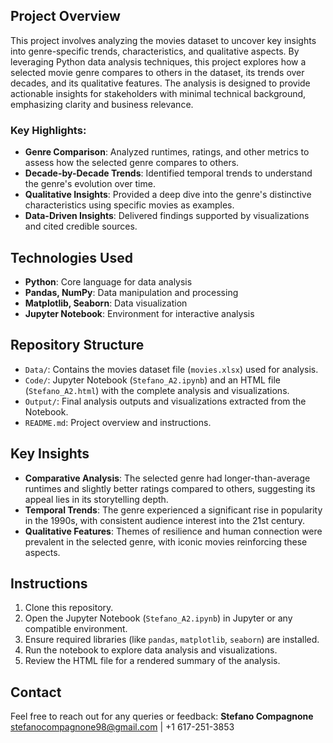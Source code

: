 ## Project Overview
This project involves analyzing the movies dataset to uncover key insights into genre-specific trends, characteristics, and qualitative aspects. By leveraging Python data analysis techniques, this project explores how a selected movie genre compares to others in the dataset, its trends over decades, and its qualitative features. The analysis is designed to provide actionable insights for stakeholders with minimal technical background, emphasizing clarity and business relevance.

### Key Highlights:
- **Genre Comparison**: Analyzed runtimes, ratings, and other metrics to assess how the selected genre compares to others.
- **Decade-by-Decade Trends**: Identified temporal trends to understand the genre's evolution over time.
- **Qualitative Insights**: Provided a deep dive into the genre's distinctive characteristics using specific movies as examples.
- **Data-Driven Insights**: Delivered findings supported by visualizations and cited credible sources.

## Technologies Used
- **Python**: Core language for data analysis
- **Pandas, NumPy**: Data manipulation and processing
- **Matplotlib, Seaborn**: Data visualization
- **Jupyter Notebook**: Environment for interactive analysis

## Repository Structure
- `Data/`: Contains the movies dataset file (`movies.xlsx`) used for analysis.
- `Code/`: Jupyter Notebook (`Stefano_A2.ipynb`) and an HTML file (`Stefano_A2.html`) with the complete analysis and visualizations.
- `Output/`: Final analysis outputs and visualizations extracted from the Notebook.
- `README.md`: Project overview and instructions.

## Key Insights
- **Comparative Analysis**: The selected genre had longer-than-average runtimes and slightly better ratings compared to others, suggesting its appeal lies in its storytelling depth.
- **Temporal Trends**: The genre experienced a significant rise in popularity in the 1990s, with consistent audience interest into the 21st century.
- **Qualitative Features**: Themes of resilience and human connection were prevalent in the selected genre, with iconic movies reinforcing these aspects.

## Instructions
1. Clone this repository.
2. Open the Jupyter Notebook (`Stefano_A2.ipynb`) in Jupyter or any compatible environment.
3. Ensure required libraries (like `pandas`, `matplotlib`, `seaborn`) are installed.
4. Run the notebook to explore data analysis and visualizations.
5. Review the HTML file for a rendered summary of the analysis.

## Contact
Feel free to reach out for any queries or feedback:
**Stefano Compagnone**  
[stefanocompagnone98@gmail.com](mailto:stefanocompagnone98@gmail.com) | +1 617-251-3853
